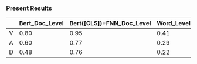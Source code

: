 ### Present Results

|      | Bert_Doc_Level | Bert([CLS])+FNN_Doc_Level | Word_Level | Bert(Ave_Token)+FNN_Doc_Level | Word_Level | Bert(Cat_Token)+FNN_Doc_Level | Word_Level |
| ---- | -------------- | ------------------------- | ---------- | ----------------------------- | ---------- | ----------------------------- | ---------- |
| V    | 0.80           | 0.95                      | 0.41       |                               |            | 0.93                          | 0.39       |
| A    | 0.60           | 0.77                      | 0.29       | -0.16                         | N/A        |                               |            |
| D    | 0.48           | 0.76                      | 0.22       |                               |            |                               |            |

